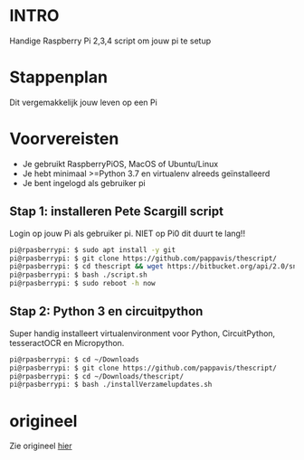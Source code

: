 # INTRO
Handige Raspberry Pi 2,3,4 script om jouw pi te setup

# Stappenplan
Dit vergemakkelijk jouw leven op een Pi

# Voorvereisten
- Je gebruikt RaspberryPiOS, MacOS of Ubuntu/Linux
- Je hebt minimaal >=Python 3.7 en virtualenv  alreeds geïnstalleerd
- Je bent ingelogd als gebruiker pi

## Stap 1: installeren Pete Scargill script
Login op jouw Pi als gebruiker pi.  NIET op Pi0 dit duurt te lang!!

```bash
pi@rpasberrypi: $ sudo apt install -y git
pi@rpasberrypi: $ git clone https://github.com/pappavis/thescript/
pi@rpasberrypi: $ cd thescript && wget https://bitbucket.org/api/2.0/snippets/scargill/kAR5qG/master/files/script.sh
pi@rpasberrypi: $ bash ./script.sh
pi@rpasberrypi: $ sudo reboot -h now
```

## Stap 2: Python 3 en circuitpython
Super handig installeert virtualenvironment voor Python, CircuitPython, tesseractOCR en Micropython.

```bash
pi@rpasberrypi: $ cd ~/Downloads
pi@rpasberrypi: $ git clone https://github.com/pappavis/thescript/
pi@rpasberrypi: $ cd ~/Downloads/thescript/
pi@rpasberrypi: $ bash ./installVerzamelupdates.sh
```

# origineel
Zie origineel <a href="https://bitbucket.org/api/2.0/snippets/scargill/kAR5qG/master/files/script.sh">hier</a>

